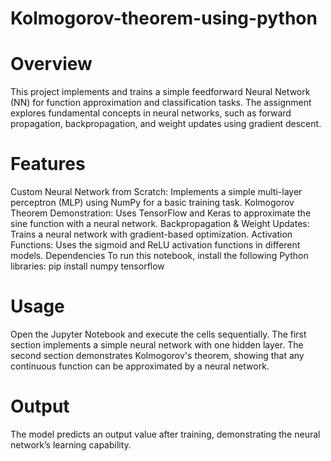 # Kolmogorov-theorem-using-python
# Overview
This project implements and trains a simple feedforward Neural Network (NN) for function approximation and classification tasks. The assignment explores fundamental concepts in neural networks, such as forward propagation, backpropagation, and weight updates using gradient descent.

# Features
Custom Neural Network from Scratch: Implements a simple multi-layer perceptron (MLP) using NumPy for a basic training task.
Kolmogorov Theorem Demonstration: Uses TensorFlow and Keras to approximate the sine function with a neural network.
Backpropagation & Weight Updates: Trains a neural network with gradient-based optimization.
Activation Functions: Uses the sigmoid and ReLU activation functions in different models.
Dependencies
To run this notebook, install the following Python libraries:
pip install numpy tensorflow

# Usage
Open the Jupyter Notebook and execute the cells sequentially.
The first section implements a simple neural network with one hidden layer.
The second section demonstrates Kolmogorov's theorem, showing that any continuous function can be approximated by a neural network.

# Output
The model predicts an output value after training, demonstrating the neural network’s learning capability.
